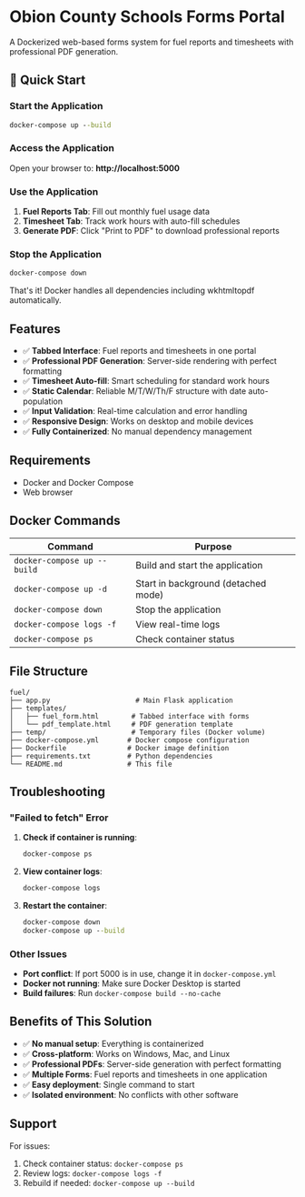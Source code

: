 # Obion County Schools Forms Portal

A Dockerized web-based forms system for fuel reports and timesheets with professional PDF generation.

## 🚀 Quick Start

### Start the Application

```cmd
docker-compose up --build
```

### Access the Application

Open your browser to: **http://localhost:5000**

### Use the Application

1. **Fuel Reports Tab**: Fill out monthly fuel usage data
2. **Timesheet Tab**: Track work hours with auto-fill schedules
3. **Generate PDF**: Click "Print to PDF" to download professional reports

### Stop the Application

```cmd
docker-compose down
```

That's it! Docker handles all dependencies including wkhtmltopdf automatically.

## Features

- ✅ **Tabbed Interface**: Fuel reports and timesheets in one portal
- ✅ **Professional PDF Generation**: Server-side rendering with perfect formatting
- ✅ **Timesheet Auto-fill**: Smart scheduling for standard work hours
- ✅ **Static Calendar**: Reliable M/T/W/Th/F structure with date auto-population
- ✅ **Input Validation**: Real-time calculation and error handling
- ✅ **Responsive Design**: Works on desktop and mobile devices
- ✅ **Fully Containerized**: No manual dependency management

## Requirements

- Docker and Docker Compose
- Web browser

## Docker Commands

| Command | Purpose |
|---------|---------|
| `docker-compose up --build` | Build and start the application |
| `docker-compose up -d` | Start in background (detached mode) |
| `docker-compose down` | Stop the application |
| `docker-compose logs -f` | View real-time logs |
| `docker-compose ps` | Check container status |

## File Structure

```
fuel/
├── app.py                     # Main Flask application
├── templates/
│   ├── fuel_form.html        # Tabbed interface with forms
│   └── pdf_template.html     # PDF generation template
├── temp/                     # Temporary files (Docker volume)
├── docker-compose.yml       # Docker compose configuration
├── Dockerfile               # Docker image definition
├── requirements.txt         # Python dependencies
└── README.md                # This file
```

## Troubleshooting

### "Failed to fetch" Error

1. **Check if container is running**:
   ```cmd
   docker-compose ps
   ```

2. **View container logs**:
   ```cmd
   docker-compose logs
   ```

3. **Restart the container**:
   ```cmd
   docker-compose down
   docker-compose up --build
   ```

### Other Issues

- **Port conflict**: If port 5000 is in use, change it in `docker-compose.yml`
- **Docker not running**: Make sure Docker Desktop is started
- **Build failures**: Run `docker-compose build --no-cache`

## Benefits of This Solution

- ✅ **No manual setup**: Everything is containerized
- ✅ **Cross-platform**: Works on Windows, Mac, and Linux
- ✅ **Professional PDFs**: Server-side generation with perfect formatting
- ✅ **Multiple Forms**: Fuel reports and timesheets in one application
- ✅ **Easy deployment**: Single command to start
- ✅ **Isolated environment**: No conflicts with other software

## Support

For issues:
1. Check container status: `docker-compose ps`
2. Review logs: `docker-compose logs -f`
3. Rebuild if needed: `docker-compose up --build`
